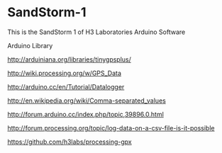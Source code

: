 SandStorm-1
===========

This is the SandStorm 1 of H3 Laboratories Arduino Software


Arduino Library

http://arduiniana.org/libraries/tinygpsplus/

http://wiki.processing.org/w/GPS_Data

http://arduino.cc/en/Tutorial/Datalogger

http://en.wikipedia.org/wiki/Comma-separated_values

http://forum.arduino.cc/index.php/topic,39896.0.html

http://forum.processing.org/topic/log-data-on-a-csv-file-is-it-possible

https://github.com/h3labs/processing-gpx
